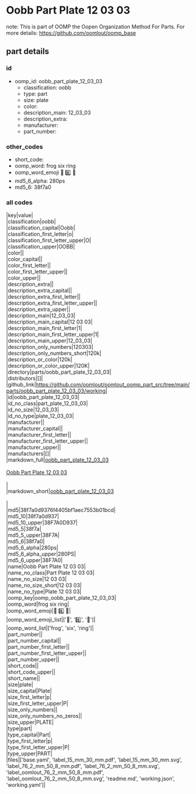# Oobb Part Plate 12 03 03  

note: This is part of OOMP the Oopen Organization Method For Parts. For more details: https://github.com/oomlout/oomp_base

##  part details





### id
* oomp_id: oobb_part_plate_12_03_03
  * classification: oobb
  * type: part
  * size: plate
  * color: 
  * description_main: 12_03_03
  * description_extra: 
  * manufacturer: 
  * part_number: 

### other_codes
* short_code: 
* oomp_word: frog six ring
* oomp_word_emoji :frog: :six: :ring:
* md5_6_alpha: 280ps
* md5_6: 38f7a0

### all codes 
|key|value|  
|classification|oobb|  
|classification_capital|Oobb|  
|classification_first_letter|o|  
|classification_first_letter_upper|O|  
|classification_upper|OOBB|  
|color||  
|color_capital||  
|color_first_letter||  
|color_first_letter_upper||  
|color_upper||  
|description_extra||  
|description_extra_capital||  
|description_extra_first_letter||  
|description_extra_first_letter_upper||  
|description_extra_upper||  
|description_main|12_03_03|  
|description_main_capital|12 03 03|  
|description_main_first_letter|1|  
|description_main_first_letter_upper|1|  
|description_main_upper|12_03_03|  
|description_only_numbers|120303|  
|description_only_numbers_short|120k|  
|description_or_color|120k|  
|description_or_color_upper|120K|  
|directory|parts/oobb_part_plate_12_03_03|  
|distributors|[]|  
|github_link|https://github.com/oomlout/oomlout_oomp_part_src/tree/main/parts/oobb_part_plate_12_03_03/working|  
|id|oobb_part_plate_12_03_03|  
|id_no_class|part_plate_12_03_03|  
|id_no_size|12_03_03|  
|id_no_type|plate_12_03_03|  
|manufacturer||  
|manufacturer_capital||  
|manufacturer_first_letter||  
|manufacturer_first_letter_upper||  
|manufacturer_upper||  
|manufacturers|[]|  
|markdown_full|[oobb_part_plate_12_03_03](https://github.com/oomlout/oomlout_oomp_part_src/tree/main/parts/oobb_part_plate_12_03_03/working)<br>[](https://github.com/oomlout/oomlout_oomp_part_src/tree/main/parts/oobb_part_plate_12_03_03/working)<br>[Oobb Part Plate 12 03 03](https://github.com/oomlout/oomlout_oomp_part_src/tree/main/parts/oobb_part_plate_12_03_03/working)<br><br>|  
|markdown_short|[oobb_part_plate_12_03_03](https://github.com/oomlout/oomlout_oomp_part_src/tree/main/parts/oobb_part_plate_12_03_03/working)<br><br>|  
|md5|38f7a0d9376f4405bf1aec7553b01bcd|  
|md5_10|38f7a0d937|  
|md5_10_upper|38F7A0D937|  
|md5_5|38f7a|  
|md5_5_upper|38F7A|  
|md5_6|38f7a0|  
|md5_6_alpha|280ps|  
|md5_6_alpha_upper|280PS|  
|md5_6_upper|38F7A0|  
|name|Oobb Part Plate 12 03 03|  
|name_no_class|Part Plate 12 03 03|  
|name_no_size|12 03 03|  
|name_no_size_short|12 03 03|  
|name_no_type|Plate 12 03 03|  
|oomp_key|oomp_oobb_part_plate_12_03_03|  
|oomp_word|frog six ring|  
|oomp_word_emoji|:frog: :six: :ring:|  
|oomp_word_emoji_list|[':frog:', ':six:', ':ring:']|  
|oomp_word_list|['frog', 'six', 'ring']|  
|part_number||  
|part_number_capital||  
|part_number_first_letter||  
|part_number_first_letter_upper||  
|part_number_upper||  
|short_code||  
|short_code_upper||  
|short_name||  
|size|plate|  
|size_capital|Plate|  
|size_first_letter|p|  
|size_first_letter_upper|P|  
|size_only_numbers||  
|size_only_numbers_no_zeros||  
|size_upper|PLATE|  
|type|part|  
|type_capital|Part|  
|type_first_letter|p|  
|type_first_letter_upper|P|  
|type_upper|PART|  
|files|['base.yaml', 'label_15_mm_30_mm.pdf', 'label_15_mm_30_mm.svg', 'label_76_2_mm_50_8_mm.pdf', 'label_76_2_mm_50_8_mm.svg', 'label_oomlout_76_2_mm_50_8_mm.pdf', 'label_oomlout_76_2_mm_50_8_mm.svg', 'readme.md', 'working.json', 'working.yaml']|  
